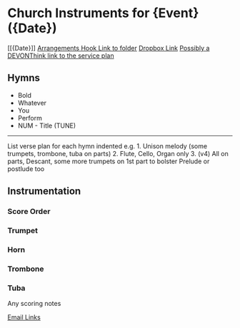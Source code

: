 # Church Instruments for {Event} ({Date})
[[{Date}]]
[Arrangements Hook Link to folder]()
[Dropbox Link]()
[Possibly a DEVONThink link to the service plan]()
## Hymns
* Bold
* Whatever
* You
* Perform
* NUM - Title (TUNE)

---

List verse plan for each hymn indented e.g.
        1. Unison melody (some trumpets, trombone, tuba on parts)
        2. Flute, Cello, Organ only
        3. (v4) All on parts, Descant, some more trumpets on 1st part to bolster
Prelude or postlude too



## Instrumentation
### Score Order
### Trumpet
### Horn
### Trombone
### Tuba



Any scoring notes


[Email Links]()